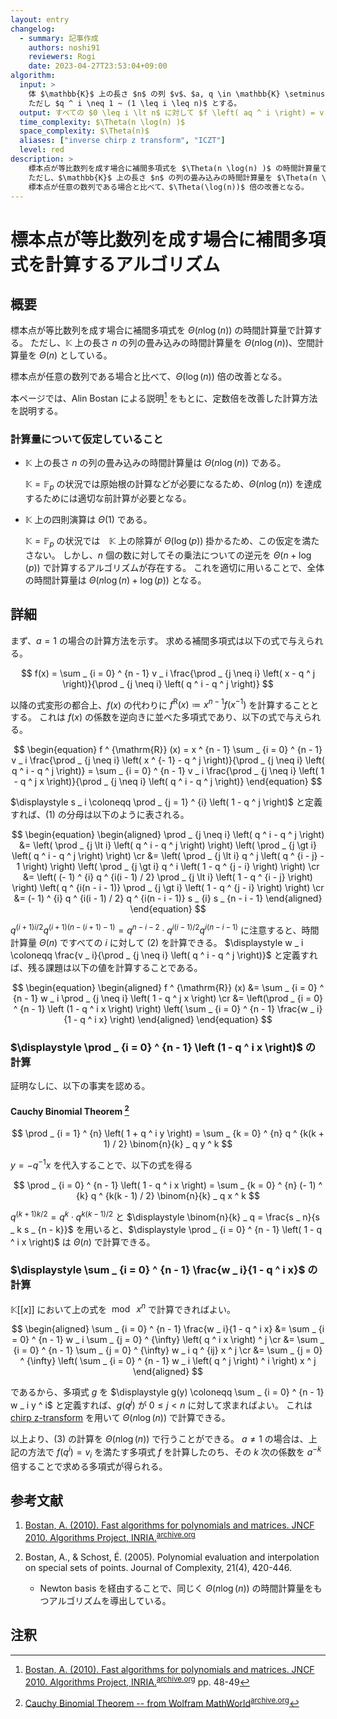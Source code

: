 ```yaml
---
layout: entry
changelog:
  - summary: 記事作成
    authors: noshi91
    reviewers: Rogi
    date: 2023-04-27T23:53:04+09:00
algorithm:
  input: >
    体 $\mathbb{K}$ 上の長さ $n$ の列 $v$、$a, q \in \mathbb{K} \setminus \lbrace 0 \rbrace$。
    ただし $q ^ i \neq 1 ~ (1 \leq i \leq n)$ とする。
  output: すべての $0 \leq i \lt n$ に対して $f \left( aq ^ i \right) = v _ i$ を満たす $n$ 次未満の多項式 $f$
  time_complexity: $\Theta(n \log(n) )$
  space_complexity: $\Theta(n)$
  aliases: ["inverse chirp z transform", "ICZT"]
  level: red
description: >
    標本点が等比数列を成す場合に補間多項式を $\Theta(n \log(n) )$ の時間計算量で計算する。
    ただし、$\mathbb{K}$ 上の長さ $n$ の列の畳み込みの時間計算量を $\Theta(n \log(n))$、空間計算量を $\Theta(n)$、$\mathbb{K}$ 上の四則演算を $\Theta(1)$ としている。
    標本点が任意の数列である場合と比べて、$\Theta(\log(n))$ 倍の改善となる。
---
```


# 標本点が等比数列を成す場合に補間多項式を計算するアルゴリズム

## 概要

標本点が等比数列を成す場合に補間多項式を $\Theta(n \log(n) )$ の時間計算量で計算する。
ただし、$\mathbb{K}$ 上の長さ $n$ の列の畳み込みの時間計算量を $\Theta(n \log(n))$、空間計算量を $\Theta(n)$ としている。

標本点が任意の数列である場合と比べて、$\Theta(\log(n))$ 倍の改善となる。

本ページでは、Alin Bostan による説明[^Bostan] をもとに、定数倍を改善した計算方法を説明する。

### 計算量について仮定していること

- $\mathbb{K}$ 上の長さ $n$ の列の畳み込みの時間計算量は $\Theta(n \log(n))$ である。

  $\mathbb{K} = \mathbb{F} _ p$ の状況では原始根の計算などが必要になるため、$\Theta(n\log(n))$ を達成するためには適切な前計算が必要となる。
- $\mathbb{K}$ 上の四則演算は $\Theta(1)$ である。

  $\mathbb{K} = \mathbb{F} _ p$ の状況では　$\mathbb{K}$ 上の除算が $\Theta(\log(p))$ 掛かるため、この仮定を満たさない。
  しかし、$n$ 個の数に対してその乗法についての逆元を $\Theta(n + \log(p))$ で計算するアルゴリズムが存在する。
  これを適切に用いることで、全体の時間計算量は $\Theta(n \log(n) + \log(p))$ となる。

## 詳細

まず、$a = 1$ の場合の計算方法を示す。
求める補間多項式は以下の式で与えられる。

$$
  f(x) = \sum _ {i = 0} ^ {n - 1} v _ i \frac{\prod _ {j \neq i} \left( x - q ^ j \right)}{\prod _ {j \neq i} \left( q ^ i - q ^ j \right)}
$$

以降の式変形の都合上、$f(x)$ の代わりに $f ^ {\mathrm{R}} (x) \coloneqq x ^ {n - 1} f \left(x ^ {- 1}\right)$ を計算することとする。
これは $f(x)$ の係数を逆向きに並べた多項式であり、以下の式で与えられる。

$$ \begin{equation}
  f ^ {\mathrm{R}} (x) = x ^ {n - 1} \sum _ {i = 0} ^ {n - 1} v _ i \frac{\prod _ {j \neq i} \left( x ^ {- 1} - q ^ j \right)}{\prod _ {j \neq i} \left( q ^ i - q ^ j \right)}
  = \sum _ {i = 0} ^ {n - 1} v _ i \frac{\prod _ {j \neq i} \left( 1 - q ^ j x \right)}{\prod _ {j \neq i} \left( q ^ i - q ^ j \right)}
\end{equation} $$

$\displaystyle s _ i \coloneqq \prod _ {j = 1} ^ {i} \left( 1 - q ^ j \right)$ と定義すれば、$(1)$ の分母は以下のように表される。

$$ \begin{equation} \begin{aligned}
  \prod _ {j \neq i} \left( q ^ i - q ^ j \right)
  &= \left( \prod _ {j \lt i} \left( q ^ i - q ^ j \right) \right) \left( \prod _ {j \gt i} \left( q ^ i - q ^ j \right) \right) \cr
  &= \left( \prod _ {j \lt i} q ^ j \left( q ^ {i - j} - 1 \right) \right) \left( \prod _ {j \gt i} q ^ i \left( 1 - q ^ {j - i} \right) \right) \cr
  &= \left( (- 1) ^ {i} q ^ {i(i - 1) / 2} \prod _ {j \lt i} \left( 1 - q ^ {i - j} \right) \right) \left( q ^ {i(n - i - 1)} \prod _ {j \gt i} \left( 1 - q ^ {j - i} \right) \right) \cr
  &= (- 1) ^ {i} q ^ {i(i - 1) / 2} q ^ {i(n - i - 1)} s _ {i} s _ {n - i - 1}
\end{aligned} \end{equation} $$

$q ^ {(i + 1)i / 2} q ^ {(i + 1)(n - (i + 1) - 1)} = q ^ {n - i - 2} \cdot q ^ {i(i - 1) / 2} q ^ {i(n - i - 1)}$ に注意すると、時間計算量 $\Theta(n)$ ですべての $i$ に対して $(2)$ を計算できる。
$\displaystyle w _ i \coloneqq \frac{v _ i}{\prod _ {j \neq i} \left( q ^ i - q ^ j \right)}$ と定義すれば、残る課題は以下の値を計算することである。

$$ \begin{equation} \begin{aligned}
  f ^ {\mathrm{R}} (x) &= \sum _ {i = 0} ^ {n - 1} w _ i \prod _ {j \neq i} \left( 1 - q ^ j x \right) \cr
  &= \left(\prod _ {i = 0} ^ {n - 1} \left (1 - q ^ i x \right) \right) \left( \sum _ {i = 0} ^ {n - 1} \frac{w _ i}{1 - q ^ i x} \right)
\end{aligned} \end{equation} $$

### $\displaystyle \prod _ {i = 0} ^ {n - 1} \left (1 - q ^ i x \right)$ の計算

証明なしに、以下の事実を認める。

#### Cauchy Binomial Theorem [^q-binomial]

$$
  \prod _ {i = 1} ^ {n} \left( 1 + q ^ i y \right) = \sum _ {k = 0} ^ {n} q ^ {k(k + 1) / 2} \binom{n}{k} _ q y ^ k
$$

$y = - q ^ {- 1} x$ を代入することで、以下の式を得る

$$
  \prod _ {i = 0} ^ {n - 1} \left( 1 - q ^ i x \right) = \sum _ {k = 0} ^ {n} (- 1) ^ {k} q ^ {k(k - 1) / 2} \binom{n}{k} _ q x ^ k
$$

$q ^ {(k + 1)k / 2} = q ^ k \cdot q ^ {k(k - 1) / 2}$ と $\displaystyle \binom{n}{k} _ q = \frac{s _ n}{s _ k s _ {n - k}}$ を用いると、$\displaystyle \prod _ {i = 0} ^ {n - 1} \left( 1 - q ^ i x \right)$ は $\Theta(n)$ で計算できる。

### $\displaystyle \sum _ {i = 0} ^ {n - 1} \frac{w _ i}{1 - q ^ i x}$ の計算

$\mathbb{K}\lbrack \lbrack x \rbrack \rbrack$ において上の式を $\bmod ~ x ^ n$ で計算できればよい。

$$ \begin{aligned}
  \sum _ {i = 0} ^ {n - 1} \frac{w _ i}{1 - q ^ i x}
  &= \sum _ {i = 0} ^ {n - 1} w _ i \sum _ {j = 0} ^ {\infty} \left( q ^ i x \right) ^ j \cr
  &= \sum _ {i = 0} ^ {n - 1} \sum _ {j = 0} ^ {\infty} w _ i q ^ {ij} x ^ j \cr
  &= \sum _ {j = 0} ^ {\infty} \left( \sum _ {i = 0} ^ {n - 1} w _ i \left( q ^ j \right) ^ i \right) x ^ j
\end{aligned} $$

であるから、多項式 $g$ を $\displaystyle g(y) \coloneqq \sum _ {i = 0} ^ {n - 1} w _ i y ^ i$ と定義すれば、$g \left( q ^ j \right)$ が $0 \leq j \lt n$ に対して求まればよい。
これは [chirp z-transform](/algorithm-encyclopedia/chirp-z-transform) を用いて $\Theta(n \log(n) )$ で計算できる。


以上より、$(3)$ の計算を $\Theta(n \log(n) )$ で行うことができる。
$a \neq 1$ の場合は、上記の方法で $f \left( q ^ i \right) = v _ i$ を満たす多項式 $f$ を計算したのち、その $k$ 次の係数を $a ^ {-k}$ 倍することで求める多項式が得られる。

## 参考文献

1.  [Bostan, A. (2010). Fast algorithms for polynomials and matrices. JNCF 2010. Algorithms Project, INRIA.](https://specfun.inria.fr/bostan/publications/exposeJNCF.pdf)<sup>[archive.org](https://web.archive.org/web/20221220161514/https://specfun.inria.fr/bostan/publications/exposeJNCF.pdf)</sup>

1.  Bostan, A., & Schost, É. (2005). Polynomial evaluation and interpolation on special sets of points. Journal of Complexity, 21(4), 420-446.
    -   Newton basis を経由することで、同じく $\Theta(n \log(n) )$ の時間計算量をもつアルゴリズムを導出している。

## 注釈

[^Bostan]: [Bostan, A. (2010). Fast algorithms for polynomials and matrices. JNCF 2010. Algorithms Project, INRIA.](https://specfun.inria.fr/bostan/publications/exposeJNCF.pdf)<sup>[archive.org](https://web.archive.org/web/20221220161514/https://specfun.inria.fr/bostan/publications/exposeJNCF.pdf)</sup> pp. 48-49

[^q-binomial]: [Cauchy Binomial Theorem -- from Wolfram MathWorld](https://mathworld.wolfram.com/CauchyBinomialTheorem.html)<sup>[archive.org](https://web.archive.org/web/20211112150455/https://mathworld.wolfram.com/CauchyBinomialTheorem.html)</sup>
